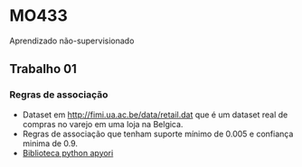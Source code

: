 # MO433
Aprendizado não-supervisionado

## Trabalho 01
### Regras de associação

- Dataset em http://fimi.ua.ac.be/data/retail.dat que é um dataset real de compras no varejo em uma loja na Belgica.
- Regras de associação que tenham suporte mínimo de 0.005 e confiança minima de 0.9.
- [Biblioteca python apyori](https://pypi.org/project/apyori/)
